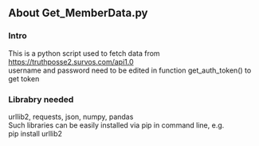 ## About Get_MemberData.py

### Intro
This is a python script used to fetch data from https://truthposse2.survos.com/api1.0  
username and password need to be edited in function get_auth_token() to get token

### Librabry needed
urllib2, requests, json, numpy, pandas  
Such libraries can be easily installed via pip in command line, e.g.  
		pip install urllib2